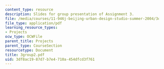 ```yaml
---
content_type: resource
description: Slides for group presentation of Assignment 3.
file: /media/courses/11-946j-beijing-urban-design-studio-summer-2004/3df8ac1987d7b7e4710a454dfcd3f761_3group2.pdf
file_type: application/pdf
learning_resource_types:
- Projects
ocw_type: OCWFile
parent_title: Projects
parent_type: CourseSection
resourcetype: Document
title: 3group2.pdf
uid: 3df8ac19-87d7-b7e4-710a-454dfcd3f761
---
```

